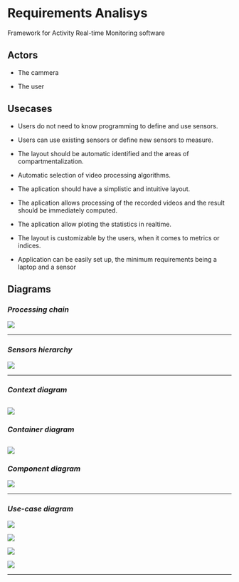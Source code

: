 # Requirements Analisys

Framework for Activity Real-time Monitoring software

## Actors

- The cammera

- The user


## Usecases

- Users do not need to know programming to define and use sensors.

- Users can use existing sensors or define new sensors to measure.

- The layout should be automatic identified and the areas of compartmentalization.

- Automatic selection of video processing algorithms.

- The aplication should have a simplistic and intuitive layout.

- The aplication allows processing of the recorded videos and the result should be immediately computed.

- The aplication allow ploting the statistics in realtime.

- The layout is customizable by the users, when it comes to metrics or indices.

- Application can be easily set up, the minimum requirements being a laptop and a sensor


## Diagrams

### *Processing chain*


![](https://kroki.io/blockdiag/svg/eNp9jtEKwjAMRd_3FWXv_YKhPyI-1DSWspqMtExE_HdTHdvYYG-5954k95YYeh9dMO_GmDF6ZJuLoHsYe540MBXhlFC6mREEFn_MLF7lYLSDMGDO_GPWuuYZSads7zEVlEihmt4Vp3f0BhS1umZb8qKh7p9MGwSRXpgSP9vrrugBt_mxQodI_Z_Zl1soFkcBK_f5At8JcxA=)

---

### *Sensors hierarchy*


![](https://kroki.io/c4plantuml/svg/eNpdUktuhDAM3XMKL6ei3GE23bZSOYGHeCBq4lAnUPX2dRIQ0FXsZ-f5-XOPCSV5y8bj3MQvyzMKevCBwzBJ8ARJFmpa6N_e-4_PvmlbSNYrogYTCjyCGJLiWwZDT8tkQJBHglv8XlDoFQYrg9N3Du53DPxS0sOSIDzPBBtSPudKcSYyJTIqtjgtd0CWVTynisBNCF2XpVVyXElQJYT8Onf6V_NV615mhx6Ufog2PMKtCoNBQoyWx8wLE2HKoypqK_Xe-kF3aqPpOhjCwokkqt3BP9IzNtlU3Dq76oGxucuBSmR3jnIZ3Vu8pOpK7WrNgm7j26PxynQZuQa8snniFCFOOG_ZYUVXjLrHYtbVFnPbaq0rQmPeVHMnvap6WX-IdshE)

---

### *Context diagram*


![](https://kroki.io/c4plantuml/svg/eNqdkstOwzAQRff5iqGrIPHY8AGt2gKV-kBNK8QqMvE4HZHY1XjSNHw9dlpAdMnK8bVnzvEoQy-Kpamr5IpsUTUaYfyQj50VPMrdPh4k89HbarvJX2eb53w-fZouJ-l1kghJhZB1XrCGcwFoUiWrGoxjeAwf2Dr-6HejQuhA0sEaVXUrVCMsnCVxTLYE74y0ijFJXpC9s2njkW9gkBWEVshQAZkoYwYhG0E8BGdAdghGcf1TPgheJ6M05vl3Hqr-Y9PTqsq1_oQUBwfC9gYKZw2VoKwGbmxYVdV9ogdneycvje4A7YHY2To84Ncrnx4lJbtvJDeIOgAmShT0CcQkMjehh46xdw0XoW9U7iGePAQxQAocBsbCsQ5cBgrNfeQka6zO47ucwdZjvBIu5Eukcvfu-HJOf9TCM31Tn1yi1yqb3Y9Xi0gZotXh5_gCFbfIng==)
---

### *Container diagram*


![](https://kroki.io/c4plantuml/svg/eNqdU0Fu2zAQvOsVWx8KB3DbSx8Q10lTF0lsxE6CngSaXEmLSKRAUnbUon_vkpIcxWkvPZkaLndmZ9bnzgvrm6pM3pGWZaMQFp_ThdFekEb7sQ5XyfX8x-p-m25X6_Ri9Xg7PRuQx-X2W3p9eXV5e8Fg4smX3GB4DYpEbkUFmbHwlQ94MPYpfs2lpz35Fu5QlB88VQg3RpM3lnQOzmT-ICwmyRqtM3raOLQzmGwkofaUkYSNF1k2YWwO4RJMBr5AyIStjs8nLGnTOo9V-sU0WgnbTkNBOhTw8_-RFWnL0hxcx-0N7AkPM5BGZ5SD0Apso_lXlO1PdGB0FOd8o1pAvSdrdMWTTM7gVwIvhk1ri45x4cnotGSa9QgItN83M3jE3Qyu7pfhe8ttSXu0mZDIJNY0eQGHgmQRKaO-WCCkd3Ag3-Eu2sIGjdnlPnIuTFU3HuGBHLPCvK4D07r1hdEzMDVquY-INRKd6_qZxsoghV2sotroAqmYVwu8WuxDsDia4sidcPOUzlgXBWy6M_QEbP2LgDFx3524s9wzt8JnPgbeXUOlYt9ZWhhfkRSc4VjeCb0SXkhTliiP1l8wxBUdxum_hzlL5-WQbuzHzjxhETcit5gL9i30iioUlrTnBe7DZ14ZVsTH5JPfx-W8fPZT0ux5miGqgToiEJAh6Ni4c_q1l8BLCUhxWovS2DA7j8vNg89Jcodl_x96s2HLfjm4LlSd3h93Imz2P2rG2XWFA9Q_6JqcRKy6YHAoGl3_JY34IOB99duSN5Pd1yrEEYxvog38Lr1FyoudGZb9le2cjWuqzufg-Wqz_LRY3YSn50z_B2yJzLg=)
---

### *Component diagram*
![](./../img/c4-3.png)

---

### *Use-case diagram*

![](./../img/usecase.png)

![](./../img/3rd-1.png)

![](./../img/3rd-2.png)

![](./../img/mcv.png)

---